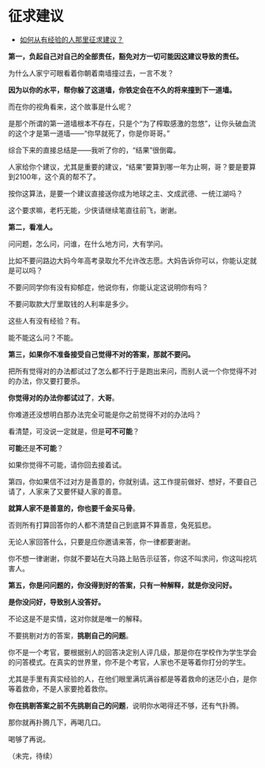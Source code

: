 # 征求建议

- [如何从有经验的人那里征求建议？](https://www.zhihu.com/question/29341706/answer/1875474082)
  

**第一，负起自己对自己的全部责任，豁免对方一切可能因这建议导致的责任。**

为什么人家宁可眼看着你朝着南墙撞过去，一言不发？

**因为以你的水平，帮你躲了这道墙，你铁定会在不久的将来撞到下一道墙。**

而在你的视角看来，这个故事是什么呢？

是那个所谓的第一道墙根本不存在，只是个“为了榨取感激的忽悠”，让你头破血流的这个才是第一道墙——“你早就死了，你是你哥哥。”

综合下来的直接总结是——我听了你的，“结果”很倒霉。

人家给你个建议，尤其是重要的建议，“结果”要算到哪一年为止啊，哥？要是要算到2100年，这个真的帮不了。

按你这算法，是要一个建议直接送你成为地球之主、文成武德、一统江湖吗？

这个要求嘛，老朽无能，少侠请继续笔直往前飞，谢谢。

**第二，看准人。**

问问题，怎么问，问谁，在什么地方问，大有学问。

比如不要问路边大妈今年高考录取允不允许改志愿。大妈告诉你可以，你能认定就是可以吗？

不要问同学你有没有抑郁症，他说你有，你能认定这说明你有吗？

不要问取款大厅里取钱的人利率是多少。

这些人有没有经验？有。

能不能这么问？不能。

**第三，如果你不准备接受自己觉得不对的答案，那就不要问。**

把所有觉得对的办法都试过了怎么都不行于是跑出来问，而别人说一个你觉得不对的办法，你又要打要杀。

**你觉得对的办法你都试过了**，**大哥**。

你难道还没想明白那办法完全可能是你之前觉得不对的办法吗？

看清楚，可没说一定就是，但是**可不可能**？

**可能**还是**不可能**？

如果你觉得不可能，请你回去接着试。

  

第四，你如果信不过对方是善意的，你就别请。这工作提前做好、想好，不要自己请了，人家来了又要怀疑人家的善意。

**就算人家不是善意的，你也要千金买马骨**。

否则所有打算回答你的人都不清楚自己到底算不算善意，兔死狐悲。

无论人家回答什么，只要是应你邀请来答，你一律都要谢谢。

你不想一律谢谢，你就不要站在大马路上贴告示征答，你这不叫求问，你这叫挖坑害人。

**第五，你是问问题的，你没得到好的答案，只有一种解释，就是你没问好。**

**是你没问好，导致别人没答好。**

不论这是不是实情，这对你就是唯一的解释。

不要挑剔对方的答案，**挑剔自己的问题**。

你不是一个考官，要根据别人的回答决定别人评几级，那是你在学校作为学生学会的问答模式。在真实的世界里，你不是个考官，人家也不是等着你打分的学生。

尤其是手里有真实经验的人，在他们眼里满坑满谷都是等着救命的迷茫小白，是你等着救命，不是人家要抢着救你。

**你在挑剔答案之前不先挑剔自己的问题**，说明你水喝得还不够，还有气扑腾。

那你就再扑腾几下，再喝几口。

喝够了再说。

（未完，待续）